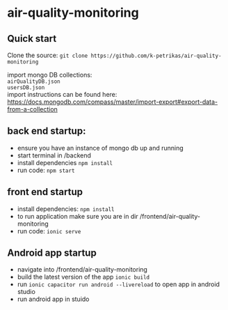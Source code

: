 # air-quality-monitoring

## Quick start
Clone the source:
`git clone https://github.com/k-petrikas/air-quality-monitoring`

import mongo DB collections:    
`airQualityDB.json`     
`usersDB.json`    
import instructions can be found here: https://docs.mongodb.com/compass/master/import-export#export-data-from-a-collection


## back end startup:
- ensure you have an instance of mongo db up and running
- start terminal in /backend
- install dependencies
`npm install`
- run code: 
`npm start`



## front end startup
- install dependencies:
`npm install`
- to run application make sure you are in dir /frontend/air-quality-monitoring
- run code:
`ionic serve`

## Android app startup
- navigate into /frontend/air-quality-monitoring
- build the latest version of the app `ionic build`
- run `ionic capacitor run android --livereload` to open app in android studio
- run android app in stuido 

